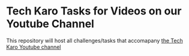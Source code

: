 # Tech Karo Tasks for Videos on our Youtube Channel
This repository will host all challenges/tasks that accomapany [the Tech Karo Youtube channel](https://www.youtube.com/channel/UCLavJzVWZ9LGaYy9-nVvz4w)
